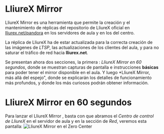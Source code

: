 LliureX Mirror
==============

LliureX Mirror es una herramienta que permite la creación y el mantenimiento de réplicas del repositorio de LliureX oficial en [lliurex.net/pandora](http://lliurex.net/pandora/) en los servidores de aula y en los del centro. 

La réplica de LliureX ha de estar actualizada para la correcta creación de las imágenes de *LTSP*, las actualizaciones de los clientes del aula, y para no saturar el tráfico de red hacia **lliurex.net**. 

Se presentan ahora dos secciones, la primera : *LliureX Mirror en 60 segundos*, donde se muestran capturas de pantalla e instrucciones **básicas** para poder tener el mirror disponible en el aula. Y luego *LliureX Mirror, más allá del espejo", donde se explicarán los detalles de funcionamiento más profundos, y donde los más curiosos podrán obtener información.



LliureX Mirror en 60 segundos
=============================

Para lanzar el LliureX Mirror , basta con que abramos el *Centro de control de LliureX* en el servidor de aula y en la sección de *Red*, veremos esta pantalla:
![LliureX Mirror en el Zero Center][lliurex-mirror-zero-center]



[lliurex-mirror-zero-center]: https://raw.github.com/aberlanas/lliurex-facil/master/imgs/lliurex-mirror/lliurex-mirror-zero-center.png "LliureX Mirror en el Zero Center"

